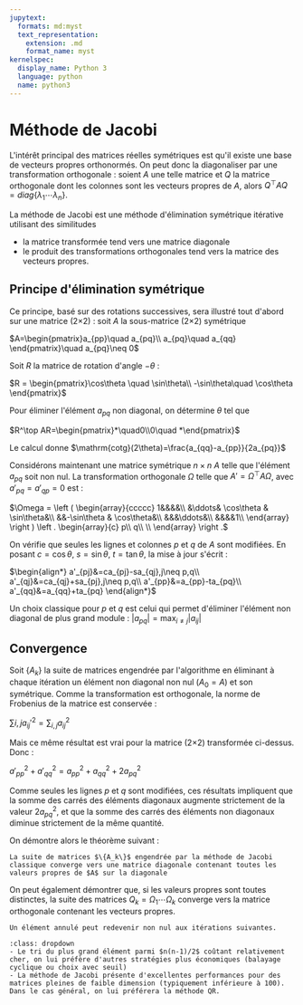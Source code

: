 ```yaml
---
jupytext:
  formats: md:myst
  text_representation:
    extension: .md
    format_name: myst
kernelspec:
  display_name: Python 3
  language: python
  name: python3
---
```

# Méthode de Jacobi

L'intérêt principal des matrices réelles symétriques est qu'il existe une base de vecteurs propres orthonormés. On peut donc la diagonaliser par une transformation orthogonale : soient $A$ une telle matrice et $Q$ la matrice orthogonale dont les colonnes sont les vecteurs propres de $A$, alors $Q^\top AQ=diag\{\lambda_1\cdots \lambda_n\}$.

La méthode de Jacobi est une méthode d'élimination symétrique itérative utilisant des similitudes
- la matrice transformée tend vers une matrice diagonale
- le produit des transformations orthogonales tend vers la matrice des vecteurs propres.


## Principe d'élimination symétrique

Ce principe, basé sur des rotations successives, sera illustré tout d'abord sur une matrice (2$\times$2) : soit $A$ la sous-matrice (2$\times$2) symétrique 

$A=\begin{pmatrix}a_{pp}\quad a_{pq}\\
         a_{pq}\quad a_{qq}
   \end{pmatrix}\quad a_{pq}\neq 0$

Soit $R$ la matrice de rotation d'angle $-\theta$ : 

$R = \begin{pmatrix}\cos\theta \quad  \sin\theta\\ 
                  -\sin\theta\quad  \cos\theta
    \end{pmatrix}$

Pour éliminer l'élément $a_{pq}$ non diagonal, on détermine $\theta$ tel que 

$R^\top AR=\begin{pmatrix}*\quad0\\0\quad *\end{pmatrix}$

Le calcul donne 
$\mathrm{cotg}(2\theta)=\frac{a_{qq}-a_{pp}}{2a_{pq}}$

Considérons maintenant une matrice symétrique $n\times n$ $A$ telle que l'élément $a_{pq}$ soit non nul. La transformation orthogonale $\Omega$ telle que $A'=\Omega^\top A\Omega$, avec $a'_{pq}=a'_{qp}=0$ est :

$\Omega =
\left (
\begin{array}{ccccc}
1&&&&\\
&\ddots& \cos\theta & \sin\theta&\\
&&-\sin\theta & \cos\theta&\\
&&&\ddots&\\
&&&&1\\
\end{array}
\right )
\left .
\begin{array}{c}
p\\
q\\
\\
\end{array}
\right .$

On vérifie que seules les lignes et colonnes $p$ et $q$ de $A$ sont modifiées. 
En posant $c=\cos\theta$, $s=\sin\theta$, $t=\tan\theta$, la mise à jour s'écrit :

$\begin{align*}
a'_{pj}&=ca_{pj}-sa_{qj},j\neq p,q\\
a'_{qj}&=ca_{qj}+sa_{pj},j\neq p,q\\
a'_{pp}&=a_{pp}-ta_{pq}\\
a'_{qq}&=a_{qq}+ta_{pq}
\end{align*}$

Un choix classique pour $p$ et $q$ est celui qui permet d'éliminer l'élément non diagonal de plus grand module : $|a_{pq}|=\displaystyle\max_{i\neq j}|a_{ij}|$


## Convergence

Soit $\{A_k\}$ la suite de matrices engendrée par l'algorithme en éliminant à chaque itération un élément non diagonal non nul ($A_0=A$) et son symétrique. Comme la transformation est orthogonale, la norme de Frobenius de la matrice est conservée : 

$\displaystyle\sum{i,j}a_{ij}'^2=\displaystyle\sum_{i,j}a_{ij}^2$

Mais ce même résultat est vrai pour la matrice (2$\times$2) transformée ci-dessus. Donc :

$a'^2_{pp}+a'^2_{qq}=a^2_{pp}+a^2_{qq}+2a_{pq}^2$

Comme seules les lignes $p$ et $q$ sont modifiées, ces résultats impliquent que la somme des carrés des éléments diagonaux augmente strictement de la valeur $2a_{pq}^2$, et que la somme des carrés des éléments non diagonaux diminue strictement de la même quantité.

On démontre alors le théorème suivant :
```{prf:theorem} Convergence de la méthode de Jacobi
La suite de matrices $\{A_k\}$ engendrée par la méthode de Jacobi classique converge vers une matrice diagonale contenant toutes les valeurs propres de $A$ sur la diagonale
```


On peut également démontrer que, si les valeurs propres sont toutes distinctes, la suite des matrices $Q_k=\Omega_1\cdots \Omega_k$ converge vers la matrice orthogonale contenant les vecteurs propres.

```{warning}
Un élément annulé peut redevenir non nul aux itérations suivantes.
```

```{prf:remark} 
:class: dropdown
- Le tri du plus grand élément parmi $n(n-1)/2$ coûtant relativement cher, on lui préfère d'autres stratégies plus économiques (balayage cyclique ou choix avec seuil)
- La méthode de Jacobi présente d'excellentes performances pour des matrices pleines de faible dimension (typiquement inférieure à 100). Dans le cas général, on lui préférera la méthode QR.
``` 



